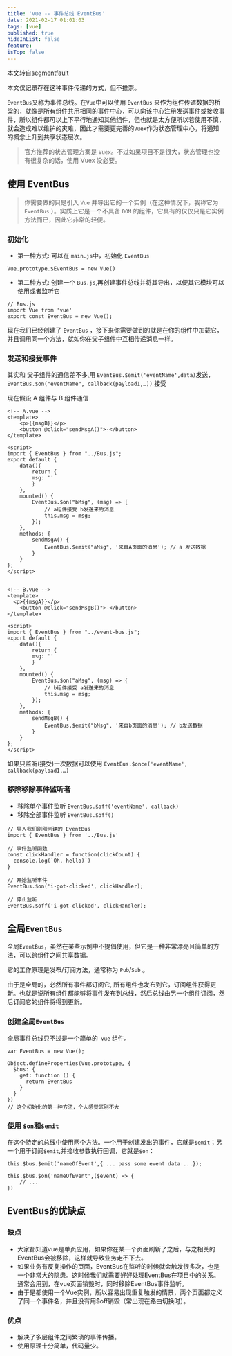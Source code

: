 ```yaml
---
title: 'vue -- 事件总线 EventBus'
date: 2021-02-17 01:01:03
tags: [vue]
published: true
hideInList: false
feature: 
isTop: false
---
```

本文转自[segmentfault](https://segmentfault.com/a/1190000021707081)

本文仅记录存在这种事件传递的方式，但不推崇。

`EventBus`又称为事件总线。在`Vue`中可以使用 `EventBus` 来作为组件传递数据的桥梁的，就像是所有组件共用相同的事件中心，可以向该中心注册发送事件或接收事件，所以组件都可以上下平行地通知其他组件，但也就是太方便所以若使用不慎，就会造成难以维护的灾难，因此才需要更完善的`Vuex`作为状态管理中心，将通知的概念上升到共享状态层次。

>官方推荐的状态管理方案是 `Vuex`。不过如果项目不是很大，状态管理也没有很复杂的话，使用 Vuex 没必要。

## 使用 EventBus
> 你需要做的只是引入 `Vue` 并导出它的一个实例（在这种情况下，我称它为 `EventBus` ）。实质上它是一个不具备 `DOM` 的组件，它具有的仅仅只是它实例方法而已，因此它非常的轻便。
### 初始化

* 第一种方式: 可以在 `main.js`中，初始化 `EventBus`

```
Vue.prototype.$EventBus = new Vue()
```

* 第二种方式: 创建一个 `Bus.js`,再创建事件总线并将其导出，以便其它模块可以使用或者监听它

```
// Bus.js
import Vue from 'vue'
export const EventBus = new Vue();
```

现在我们已经创建了 `EventBus` ，接下来你需要做到的就是在你的组件中加载它，并且调用同一个方法，就如你在父子组件中互相传递消息一样。

### 发送和接受事件

其实和 父子组件的通信差不多,用 `EventBus.$emit('eventName',data)`发送， `EventBus.$on("eventName", callback(payload1,…))` 接受

现在假设 A 组件与 B 组件通信

```
<!-- A.vue -->
<template>
    <p>{{msgB}}</p>
    <button @click="sendMsgA()">-</button>
</template>

<script> 
import { EventBus } from "../Bus.js";
export default {
    data(){
        return {
        msg: ''
        }
    },
    mounted() {
        EventBus.$on("bMsg", (msg) => {
            // a组件接受 b发送来的消息
            this.msg = msg;
        });
    },
    methods: {
        sendMsgA() {
            EventBus.$emit("aMsg", '来自A页面的消息'); // a 发送数据
        }
    }
}; 
</script>


<!-- B.vue -->
<template>
  <p>{{msgA}}</p>
    <button @click="sendMsgB()">-</button>
</template>

<script> 
import { EventBus } from "../event-bus.js";
export default {
    data(){
        return {
        msg: ''
        }
    },
    mounted() {
        EventBus.$on("aMsg", (msg) => {
            // b组件接受 a发送来的消息
            this.msg = msg;
        });
    },
    methods: {
        sendMsgB() {
            EventBus.$emit("bMsg", '来自b页面的消息'); // b发送数据
        }
    }
};
</script>
```
如果只监听(接受)一次数据可以使用 `EventBus.$once('eventName', callback(payload1,…)`

### 移除移除事件监听者

* 移除单个事件监听 `EventBus.$off('eventName', callback)`
* 移除全部事件监听 `EventBus.$off()`

```
// 导入我们刚刚创建的 EventBus
import { EventBus } from '../Bus.js'

// 事件监听函数
const clickHandler = function(clickCount) {
  console.log(`Oh, hello)`)
}

// 开始监听事件
EventBus.$on('i-got-clicked', clickHandler);

// 停止监听
EventBus.$off('i-got-clicked', clickHandler);

```

## 全局`EventBus`

全局`EventBus`，虽然在某些示例中不提倡使用，但它是一种非常漂亮且简单的方法，可以跨组件之间共享数据。

它的工作原理是发布/订阅方法，通常称为 `Pub`/`Sub` 。

由于是全局的，必然所有事件都订阅它, 所有组件也发布到它，订阅组件获得更新。也就是说所有组件都能够将事件发布到总线，然后总线由另一个组件订阅，然后订阅它的组件将得到更新。

### 创建全局`EventBus`

全局事件总线只不过是一个简单的` vue` 组件。

```
var EventBus = new Vue();

Object.defineProperties(Vue.prototype, {
  $bus: {
    get: function () {
      return EventBus
    }
  }
})
// 这个初始化的第一种方法，个人感觉区别不大
```

### 使用 `$on`和`$emit`

在这个特定的总线中使用两个方法。一个用于创建发出的事件，它就是`$emit`；另一个用于订阅`$emit`,并接收参数执行回调，它就是`$on`：

```
this.$bus.$emit('nameOfEvent',{ ... pass some event data ...});

this.$bus.$on('nameOfEvent',($event) => {
    // ...
})
```

## EventBus的优缺点

### 缺点
* 大家都知道vue是单页应用，如果你在某一个页面刷新了之后，与之相关的EventBus会被移除，这样就导致业务走不下去。
* 如果业务有反复操作的页面，EventBus在监听的时候就会触发很多次，也是一个非常大的隐患。这时候我们就需要好好处理EventBus在项目中的关系。通常会用到，在vue页面销毁时，同时移除EventBus事件监听。
* 由于是都使用一个Vue实例，所以容易出现重复触发的情景，两个页面都定义了同一个事件名，并且没有用$off销毁（常出现在路由切换时）。

### 优点
* 解决了多层组件之间繁琐的事件传播。
* 使用原理十分简单，代码量少。